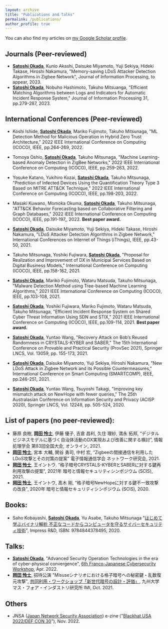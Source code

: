 ```yaml
---
layout: archive
title: "Publications and Talks"
permalink: /publications/
author_profile: true
---
```


You can also find my articles on <a href="https://scholar.google.co.jp/citations?hl=ja&user=064WyvEAAAAJ">my Google Scholar profile</a>.

## Journals (Peer-reviewed)
* **<u>Satoshi Okada</u>**, Kunio Akashi, Daisuke Miyamoto, Yuji Sekiya, Hideki Takase, Hiroshi Nakamura, "Memory-saving LDoS Attacker Detection Algorithms in Zigbee Network", Journal of Information Processing, to appear, 2023.
* **<u>Satoshi Okada</u>**, Nobuho Hashimoto, Takuho Mitsuanga, "Efficient Matching Algorithms between Logs and Indicators for Automatic Incident Response System," Journal of Information Processing 31, pp.279-287, 2023.


## International Conferences (Peer-reviewed)
* Koshi Ishide, **<u>Satoshi Okada</u>**, Mariko Fujimoto, Takuho Mitsunaga, "ML Detection Method for Malicious Operation in Hybrid Zero Trust Architecture," 2022 IEEE International Conference on Computing (ICOCO), IEEE, pp.264-269, 2022.

* Tomoya Oshio, **<u>Satoshi Okada</u>**, Takuho Mitsunaga, "Machine Learning-based Anomaly Detection in ZigBee Networks," 2022 IEEE International Conference on Computing (ICOCO), IEEE, pp.259-263, 2022.

* Yosuke Katano, Yukihiro Kozai, **<u>Satoshi Okada</u>**, Takuho Mitsunaga, "Prediction of Infected Devices Using the Quantification Theory Type 3 Based on MITRE ATT&CK Technique," 2022 IEEE International Conference on Computing (ICOCO), IEEE, pp.198-203, 2022.

* Masaki Kuwano, Momoka Okuma, **<u>Satoshi Okada</u>**, Takuho Mitsunaga, "ATT&CK Behavior Forecasting based on Collaborative Filtering and Graph Databases," 2022 IEEE International Conference on Computing (ICOCO), IEEE, pp.191-197,, 2022. **Best paper award.**

* **<u>Satoshi Okada</u>**, Daisuke Miyamoto, Yuji Sekiya, Hideki Takase, Hiroshi Nakamura, "LDoS Attacker Detection Algorithms in Zigbee Network," International Conferences on Internet of Things (iThings), IEEE, pp.43-50, 2021.

* Takuho Mitsunaga, Yoshiki Fujiwara, **<u>Satoshi Okada</u>**, "Proposal for Realization and Improvement of DX in Municipal Services Based on Digital Business Models," International Conference on Computing (ICOCO), IEEE, pp.158-162, 2021.

* **<u>Satoshi Okada</u>**, Mariko Fujimoto, Wataru Matsuda, Takuho Mitsunaga, "Malware Detection Method using Tree-based Machine Learning Algorithms," 2021 IEEE International Conference on Computing (ICOCO), IEEE, pp.103-108, 2021.

* **<u>Satoshi Okada</u>**, Yoshiki Fujiwara, Mariko Fujimoto, Wataru Matsuda, Takuho Mitsunaga, "Efficient Incident Response System on Shared Cyber Threat Information Using SDN and STIX," 2021 IEEE International Conference on Computing (ICOCO), IEEE, pp.109-114, 2021. **Best paper award.**

* **<u>Satoshi Okada</u>**, Yuntao Wang, "Recovery Attack on Bob’s Reused Randomness in CRYSTALS-KYBER and SABER," The 15th International Conference on Provable and Practical Security (ProvSec 2021), Springer LNCS, Vol. 13059, pp. 155-173, 2021.

* **<u>Satoshi Okada</u>**, Daisuke Miyamoto, Yuji Sekiya, Hiroshi Nakamura, "New LDoS Attack in Zigbee Network and its Possible Countermeasures," International Conference on Smart Computing (SMARTCOMP), IEEE, pp.246-251, 2021.

* **<u>Satoshi Okada</u>**, Yuntao Wang, Tsuyoshi Takagi, "Improving key mismatch attack on NewHope with fewer queries," The 25th Australasian Conference on Information Security and Privacy (ACISP 2020), Springer LNCS, Vol. 12248, pp. 505-524, 2020.



## List of papers (no peer-reviewed):
* 藤原 良樹, **<u>岡田 怜士</u>**, 伊藤 優子, 吉倉 昌利, 久住 理紗, 満永 拓邦, “デジタルビジネスモデルに基づく自治体活動のDX実現および改善に関する検討”, 情報処理学会 第83回全国大会, オンライン, 2021.
* **<u>岡田 怜士</u>**, 宮本 大輔, 関谷 勇司, 中村 宏, “Zigbeeの間接通信を利用したLDoS攻撃とその対策の提案” 電子情報通信学会 ネットワーク研究会, 2021.
* **<u>岡田 怜士</u>**, 王イントウ. “格子暗号CRYSTALS-KYBERとSABERに対する鍵再利用攻撃の提案", 2021年 暗号と情報セキュリティシンポジウム (SCIS), 2021.
* **<u>岡田 怜士</u>**, 王イントウ, 髙木 剛, “格子暗号NewHopeに対する鍵不一致攻撃の改良", 2020年 暗号と情報セキュリティシンポジウム (SCIS), 2020.

## Books:
* Saho Kobayashi, **<u>Satoshi Okada</u>**, Yu Asabe, Takuho Mitsunaga "[はじめて学ぶバイナリ解析 不正なコードからコンピュータを守るサイバーセキュリティ技術](https://www.amazon.co.jp/dp/B084R85269/ref=cm_sw_r_cp_awdb_c_zz0tEb5B5D8M4)", Impress R&D, ISBN: 9784844378495, 2020.


## Talks:
* **<u>Satoshi Okada</u>**, "Advanced Security Operation Technologies in the era of cyber-physical convergence", [6th Franco-Japanese Cybersecurity Workshop](https://project.inria.fr/FranceJapanICST/save-the-date-6th-franco-japanese-cybersecurity-workshop-online-april-20-22/), Apr. 2022. 
* **<u>岡田 怜士</u>**, 招待公演 "Misuseシナリオにおける格子暗号への秘密鍵・乱数復元攻撃", [共同利用・ワークショップ「新世代暗号の設計・評価」](https://joint.imi.kyushu-u.ac.jp/post-1230/), 九州大学マス・フォア・インダストリ研究所 IMI, Oct. 2021.

## Others
* JNSA ([Japan Network Security Association](https://www.jnsa.org/)) e-zine ("[Blackhat USA 2022/DEF CON 30](https://www.jnsa.org/aboutus/jnsaml/ml_bk250.html)"), Nov. 2022.
